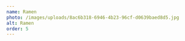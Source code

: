 ```yaml
---
name: Ramen
photo: /images/uploads/8ac6b318-6946-4b23-96cf-d0639baed8d5.jpg
alt: Ramen
order: 5
---
```

